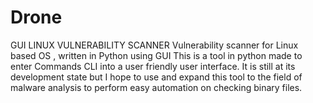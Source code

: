 # Drone
GUI LINUX VULNERABILITY SCANNER
Vulnerability scanner for Linux based OS , written in Python using GUI
This is a tool in python made to enter Commands CLI into a user friendly user interface.
It is still at its development state but I hope to use and expand this tool to the field of malware analysis to perform easy automation on checking binary files.
